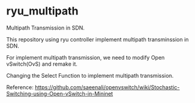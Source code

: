 # ryu_multipath
Multipath Transmission in SDN.

This repository using ryu controller implement multipath transminssion in SDN.

For implement multipath transmission, we need to modify Open vSwitch(OvS) and remake it.

Changing the Select Function to implement multipath transmission.

Reference: https://github.com/saeenali/openvswitch/wiki/Stochastic-Switching-using-Open-vSwitch-in-Mininet
